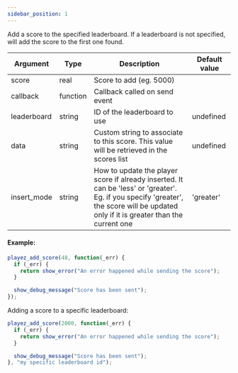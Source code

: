 ```yaml
---
sidebar_position: 1
---
```


Add a score to the specified leaderboard. If a leaderboard is not specified, will add the score to the first one found.

| Argument | Type | Description | Default value
| --- | --- | --- | --- |
| score | real | Score to add (eg. 5000) |
| callback | function | Callback called on send event | 
| leaderboard | string | ID of the leaderboard to use | undefined |
| data | string | Custom string to associate to this score. This value will be retrieved in the scores list | undefined |
| insert_mode | string | How to update the player score if already inserted. It can be 'less' or 'greater'. Eg. if you specify 'greater', the score will be updated only if it is greater than the current one | 'greater' |

#### Example:

```js
playez_add_score(48, function(_err) {
  if (_err) {
    return show_error("An error happened while sending the score");
  }

  show_debug_message("Score has been sent");
});
```

Adding a score to a specific leaderboard:

```js
playez_add_score(2000, function(_err) {
  if (_err) {
    return show_error("An error happened while sending the score");
  }

  show_debug_message("Score has been sent");
}, "my specific leaderboard id");
```
